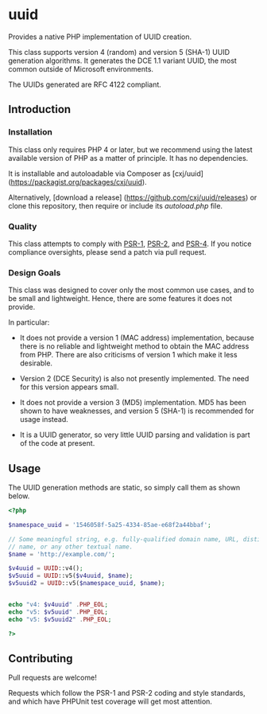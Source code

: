 # uuid
Provides a native PHP implementation of UUID creation.

This class supports version 4 (random) and version 5 (SHA-1) UUID
generation algorithms.  It generates the DCE 1.1 variant UUID, the most
common outside of Microsoft environments.

The UUIDs generated are RFC 4122 compliant.


## Introduction

### Installation

This class only requires PHP 4 or later, but we recommend using the latest
available version of PHP as a matter of principle.  It has no dependencies.

It is installable and autoloadable via Composer as [cxj/uuid]
(https://packagist.org/packages/cxj/uuid).

Alternatively, [download a release]
(https://github.com/cxj/uuid/releases) or clone this repository, then require
or include its _autoload.php_ file.


### Quality

This class attempts to comply with [PSR-1][], [PSR-2][], and [PSR-4][]. If
you notice compliance oversights, please send a patch via pull request.

[PSR-1]: https://github.com/php-fig/fig-standards/blob/master/accepted/PSR-1-basic-coding-standard.md
[PSR-2]: https://github.com/php-fig/fig-standards/blob/master/accepted/PSR-2-coding-style-guide.md
[PSR-4]: https://github.com/php-fig/fig-standards/blob/master/accepted/PSR-4-autoloader.md


### Design Goals

This class was designed to cover only the most common use cases, and to be 
small and lightweight.  Hence, there are some features it does not provide.

In particular:

* It does not provide a version 1 (MAC address) implementation, because there is no reliable and lightweight method to obtain the MAC address from PHP.  There are also criticisms of version 1 which make it less desirable.

* Version 2 (DCE Security) is also not presently implemented.  The need for this version appears small.

* It does not provide a version 3 (MD5) implementation.  MD5 has been shown to have weaknesses, and version 5 (SHA-1) is recommended for usage instead.

* It is a UUID generator, so very little UUID parsing and validation is part of the code at present.



## Usage

The UUID generation methods are static, so simply call them as shown below.

```php
<?php

$namespace_uuid = '1546058f-5a25-4334-85ae-e68f2a44bbaf';

// Some meaningful string, e.g. fully-qualified domain name, URL, distinguished
// name, or any other textual name.
$name = 'http://example.com/';

$v4uuid = UUID::v4();
$v5uuid = UUID::v5($v4uuid, $name);
$v5uuid2 = UUID::v5($namespace_uuid, $name);


echo "v4: $v4uuid" .PHP_EOL;
echo "v5: $v5uuid" .PHP_EOL;
echo "v5: $v5uuid2" .PHP_EOL;

?>
```

## Contributing

Pull requests are welcome!

Requests which follow the PSR-1 and PSR-2 coding and style standards, and which
have PHPUnit test coverage will get most attention.
